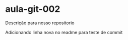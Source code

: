 # aula-git-002
Descrição para nosso repositorio

Adicionando linha nova no readme para teste de commit